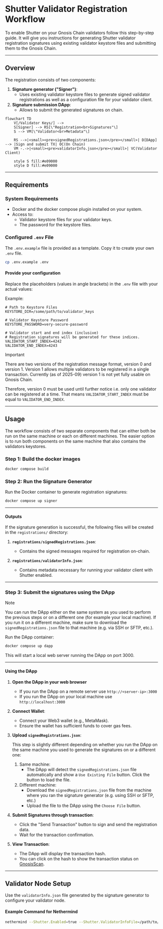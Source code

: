 # **Shutter Validator Registration Workflow**

To enable Shutter on your Gnosis Chain validators follow this step-by-step guide. 
It will give you instructions for generating Shutter validator registration 
signatures using existing validator keystore files and submitting 
them to the Gnosis Chain.

---

## **Overview**

The registration consists of two components:
1. **Signature generator ("Signer")**:
   - Uses existing validator keystore files to generate signed validator registrations as well as a configuration file for your validator client.
2. **Signature submission DApp**:
   - Allows to submit the generated signatures on chain.

```mermaid
flowchart TD
    V[/Validator Keys/] --> 
    S[Signer] --> RS[\"Registration<br>Signatures"\]
    S --> VM[\"Validator<br>Metadata"\]

    RS -->|<small><pre>signedRegistrations.json</pre></small>| D[DApp] --> |Sign and submit TX| OC(On Chain)
    VM -.->|<small><pre>validatorInfo.json</pre></small>| VC(Validator Client)

    style S fill:#e09000
    style D fill:#e09000
```

---

## **Requirements**

### System Requirements

- Docker and the docker compose plugin installed on your system.
- Access to:
  - Validator keystore files for your validator keys.
  - The password for the keystore files.

### **Configured `.env` File**
The `.env.example` file is provided as a template. Copy it to create your own `.env` file.

```bash
cp .env.example .env
```

#### **Provide your configuration**
Replace the placeholders (values in angle brackets) in the `.env` file with your actual values:

Example:
```plaintext
# Path to Keystore Files
KEYSTORE_DIR=/some/path/to/validator_keys

# Validator Keystore Password
KEYSTORE_PASSWORD=very-secure-password

# Validator start and end index (inclusive) 
# Registration signatures will be generated for these indices.
VALIDATOR_START_INDEX=4242
VALIDATOR_END_INDEX=4243
```

> [!IMPORTANT]
> There are two versions of the registration message format, version 0 and version 1. 
> Version 1 allows multiple validators to be registered in a single transaction.
> Currently (as of 2025-09) version 1 is not yet fully usable on Gnosis Chain. 
>
> Therefore, version 0 must be used until further notice i.e. only one validator can be registered at a time.
> That means `VALIDATOR_START_INDEX` must be equal to `VALIDATOR_END_INDEX`.

---

## **Usage**

The workflow consists of two separate components that can either both be run on the same machine or each on different machines.
The easier option is to run both components on the same machine that also contains the validators keystores. 

### **Step 1: Build the docker images**
```bash
docker compose build
```

### **Step 2: Run the Signature Generator**

Run the Docker container to generate registration signatures:
```bash
docker compose up signer
```

---

#### **Outputs**

If the signature generation is successful, the following files will be created in the `registrations/` directory:

1. **`registrations/signedRegistrations.json`**:
   - Contains the signed messages required for registration on-chain.

2. **`registrations/validatorInfo.json`**:
   - Contains metadata necessary for running your validator client with Shutter enabled.

---

### **Step 3: Submit the signatures using the DApp** 

> [!NOTE]
> You can run the DApp either on the same system as you used to perform the previous steps or on a different one (for example your local machine).
> If you run it on a different machine, make sure to download the `signedRegistrations.json` file to that machine (e.g. via SSH or SFTP, etc.).

Run the DApp container:
```bash
docker compose up dapp
```
This will start a local web server running the DApp on port 3000.

---

#### **Using the DApp**

1. **Open the DApp in your web browser**
   - If you run the DApp on a remote server use `http://<server-ip>:3000`
   - If you run the DApp on your local machine use `http://localhost:3000`
2. **Connect Wallet**:
   - Connect your Web3 wallet (e.g., MetaMask).
   - Ensure the wallet has sufficient funds to cover gas fees.
3. **Upload `signedRegistrations.json`**:

   This step is slightly different depending on whether you run the DApp on the same machine you used to generate the signatures on or a different one:

   1. Same machine:
      - The DApp will detect the `signedRegistrations.json` file automatically and show a `Use Existing File` button.
        Click the button to load the file.
   2. Different machine:
      - Download the `signedRegistrations.json` file from the machine where you ran the signature generator (e.g. using SSH or SFTP, etc.)
      - Upload the file to the DApp using the `Choose File` button.
 
4. **Submit Signatures through transaction**:
   - Click the "Send Transaction" button to sign and send the registration data.
   - Wait for the transaction confirmation.

5. **View Transaction**:
   - The DApp will display the transaction hash.
   - You can click on the hash to show the transaction status on [GnosisScan](https://gnosisscan.io/).

---

## **Validator Node Setup**

Use the `validatorInfo.json` file generated by the signature generator to configure your validator node.

#### **Example Command for Nethermind**
```bash
nethermind --Shutter.Enabled=true --Shutter.ValidatorInfoFile=/path/to/output/validatorInfo.json
```
